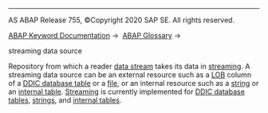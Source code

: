   

* * *

AS ABAP Release 755, ©Copyright 2020 SAP SE. All rights reserved.

[ABAP Keyword Documentation](javascript:call_link\('abenabap.htm'\)) →  [ABAP Glossary](javascript:call_link\('abenabap_glossary.htm'\)) → 

streaming data source

Repository from which a reader [data stream](javascript:call_link\('abendata_stream_glosry.htm'\) "Glossary Entry") takes its data in [streaming](javascript:call_link\('abenstreaming_glosry.htm'\) "Glossary Entry"). A streaming data source can be an external resource such as a [LOB](javascript:call_link\('abenlob_glosry.htm'\) "Glossary Entry") column of a [DDIC database table](javascript:call_link\('abenddic_db_table_glosry.htm'\) "Glossary Entry") or a [file](javascript:call_link\('abenfile_glosry.htm'\) "Glossary Entry"), or an internal resource such as a [string](javascript:call_link\('abenstring_glosry.htm'\) "Glossary Entry") or an [internal table](javascript:call_link\('abeninternal_table_glosry.htm'\) "Glossary Entry"). [Streaming](javascript:call_link\('abenstreaming_glosry.htm'\) "Glossary Entry") is currently implemented for [DDIC database tables](javascript:call_link\('abenddic_db_table_glosry.htm'\) "Glossary Entry"), [strings](javascript:call_link\('abenstring_glosry.htm'\) "Glossary Entry"), and [internal tables](javascript:call_link\('abeninternal_table_glosry.htm'\) "Glossary Entry").